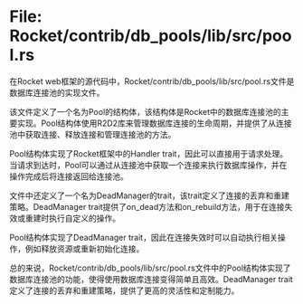 # File: Rocket/contrib/db_pools/lib/src/pool.rs

在Rocket web框架的源代码中，Rocket/contrib/db_pools/lib/src/pool.rs文件是数据库连接池的实现文件。

该文件定义了一个名为Pool的结构体，该结构体是Rocket中的数据库连接池的主要实现。Pool结构体使用R2D2库来管理数据库连接的生命周期，并提供了从连接池中获取连接、释放连接和管理连接池的方法。

Pool结构体实现了Rocket框架中的Handler trait，因此可以直接用于请求处理。当请求到达时，Pool可以通过从连接池中获取一个连接来执行数据库操作，并在操作完成后将连接返回给连接池。

文件中还定义了一个名为DeadManager的trait，该trait定义了连接的丢弃和重建策略。DeadManager trait提供了on_dead方法和on_rebuild方法，用于在连接失效或重建时执行自定义的操作。

Pool结构体实现了DeadManager trait，因此在连接失效时可以自动执行相关操作，例如释放资源或重新初始化连接。

总的来说，Rocket/contrib/db_pools/lib/src/pool.rs文件中的Pool结构体实现了数据库连接池的功能，使得使用数据库连接变得简单且高效。DeadManager trait定义了连接的丢弃和重建策略，提供了更高的灵活性和定制能力。

